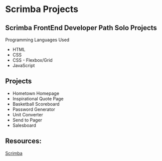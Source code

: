 # Scrimba Projects

## Scrimba FrontEnd Developer Path Solo Projects

Programming Languages Used
<ul>
<li>HTML</li>
<li>CSS</li>
<li>CSS - Flexbox/Grid
<li>JavaScript</li>
</ul>
 
## Projects
<ul>
<li>Hometown Homepage</li>
<li>Inspirational Quote Page</li>
<li>Basketball Scoreboard</li>
<li>Password Generator</li>
<li>Unit Converter</li>
<li>Send to Pager</li>
<li>Salesboard</li>
</ul>

 
## Resources:
 [Scrimba](https://scrimba.com/)
